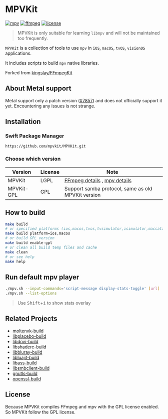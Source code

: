 # MPVKit

[![mpv](https://img.shields.io/badge/mpv-v0.38.0-blue.svg)](https://github.com/mpv-player/mpv)
[![ffmpeg](https://img.shields.io/badge/ffmpeg-n7.0.1-blue.svg)](https://github.com/FFmpeg/FFmpeg)
[![license](https://img.shields.io/github/license/mpvkit/MPVKit)](https://github.com/mpvkit/MPVKit/main/LICENSE)

> MPVKit is only suitable for learning `libmpv` and will not be maintained too frequently.

`MPVKit` is a collection of tools to use `mpv` in `iOS`, `macOS`, `tvOS`, `visionOS` applications.

It includes scripts to build `mpv` native libraries.

Forked from [kingslay/FFmpegKit](https://github.com/kingslay/FFmpegKit)

## About Metal support

Metal support only a patch version ([#7857](https://github.com/mpv-player/mpv/pull/7857)) and does not officially support it yet. Encountering any issues is not strange. 

## Installation

### Swift Package Manager

```
https://github.com/mpvkit/MPVKit.git
```

### Choose which version

| Version | License | Note |
|---|---|---|
| MPVKit | LGPL | [FFmpeg details](https://github.com/FFmpeg/FFmpeg/blob/master/LICENSE.md) , [mpv details](https://github.com/mpv-player/mpv/blob/master/Copyright) |
| MPVKit-GPL | GPL | Support samba protocol, same as old MPVKit version |


## How to build

```bash
make build
# or specified platforms (ios,macos,tvos,tvsimulator,isimulator,maccatalyst,xros,xrsimulator)
make build platform=ios,macos
# or build GPL version
make build enable-gpl
# or clean all build temp files and cache
make clean
# or see help
make help
```

## Run default mpv player

```bash
./mpv.sh --input-commands='script-message display-stats-toggle' [url]
./mpv.sh --list-options
```

> Use <kbd>Shift</kbd>+<kbd>i</kbd> to show stats overlay

## Related Projects

* [moltenvk-build](https://github.com/mpvkit/moltenvk-build)
* [libplacebo-build](https://github.com/mpvkit/libplacebo-build)
* [libdovi-build](https://github.com/mpvkit/libdovi-build)
* [libshaderc-build](https://github.com/mpvkit/libshaderc-build)
* [libbluray-build](https://github.com/mpvkit/libbluray-build)
* [libluajit-build](https://github.com/mpvkit/libluajit-build)
* [libass-build](https://github.com/mpvkit/libass-build)
* [libsmbclient-build](https://github.com/mpvkit/libsmbclient-build)
* [gnutls-build](https://github.com/mpvkit/gnutls-build)
* [openssl-build](https://github.com/mpvkit/openssl-build)


## License
Because MPVKit compiles FFmpeg and mpv with the GPL license enabled. So MPVKit follow the GPL license.
